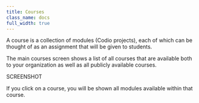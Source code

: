 ```yaml
---
title: Courses
class_name: docs
full_width: true
---
```


A course is a collection of modules (Codio projects), each of which can be thought of as an assignment that will be given to students.

The main courses screen shows a list of all courses that are available both to your organization as well as all publicly available courses.

SCREENSHOT

If you click on a course, you will be shown all modules available within that course.